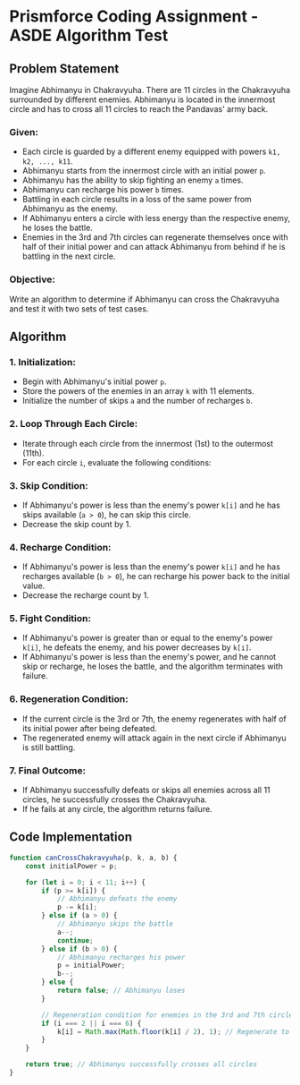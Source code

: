 # Prismforce Coding Assignment - ASDE Algorithm Test

## Problem Statement

Imagine Abhimanyu in Chakravyuha. There are 11 circles in the Chakravyuha surrounded by different enemies. Abhimanyu is located in the innermost circle and has to cross all 11 circles to reach the Pandavas' army back.

### Given:
- Each circle is guarded by a different enemy equipped with powers `k1, k2, ..., k11`.
- Abhimanyu starts from the innermost circle with an initial power `p`.
- Abhimanyu has the ability to skip fighting an enemy `a` times.
- Abhimanyu can recharge his power `b` times.
- Battling in each circle results in a loss of the same power from Abhimanyu as the enemy.
- If Abhimanyu enters a circle with less energy than the respective enemy, he loses the battle.
- Enemies in the 3rd and 7th circles can regenerate themselves once with half of their initial power and can attack Abhimanyu from behind if he is battling in the next circle.

### Objective:
Write an algorithm to determine if Abhimanyu can cross the Chakravyuha and test it with two sets of test cases.

## Algorithm

### 1. Initialization:
- Begin with Abhimanyu's initial power `p`.
- Store the powers of the enemies in an array `k` with 11 elements.
- Initialize the number of skips `a` and the number of recharges `b`.

### 2. Loop Through Each Circle:
- Iterate through each circle from the innermost (1st) to the outermost (11th).
- For each circle `i`, evaluate the following conditions:

### 3. Skip Condition:
- If Abhimanyu's power is less than the enemy's power `k[i]` and he has skips available (`a > 0`), he can skip this circle.
- Decrease the skip count by 1.

### 4. Recharge Condition:
- If Abhimanyu's power is less than the enemy's power `k[i]` and he has recharges available (`b > 0`), he can recharge his power back to the initial value.
- Decrease the recharge count by 1.

### 5. Fight Condition:
- If Abhimanyu's power is greater than or equal to the enemy's power `k[i]`, he defeats the enemy, and his power decreases by `k[i]`.
- If Abhimanyu's power is less than the enemy's power, and he cannot skip or recharge, he loses the battle, and the algorithm terminates with failure.

### 6. Regeneration Condition:
- If the current circle is the 3rd or 7th, the enemy regenerates with half of its initial power after being defeated.
- The regenerated enemy will attack again in the next circle if Abhimanyu is still battling.

### 7. Final Outcome:
- If Abhimanyu successfully defeats or skips all enemies across all 11 circles, he successfully crosses the Chakravyuha.
- If he fails at any circle, the algorithm returns failure.

## Code Implementation

```javascript
function canCrossChakravyuha(p, k, a, b) {
    const initialPower = p;

    for (let i = 0; i < 11; i++) {
        if (p >= k[i]) {
            // Abhimanyu defeats the enemy
            p -= k[i];
        } else if (a > 0) {
            // Abhimanyu skips the battle
            a--;
            continue;
        } else if (b > 0) {
            // Abhimanyu recharges his power
            p = initialPower;
            b--;
        } else {
            return false; // Abhimanyu loses
        }

        // Regeneration condition for enemies in the 3rd and 7th circles
        if (i === 2 || i === 6) {
            k[i] = Math.max(Math.floor(k[i] / 2), 1); // Regenerate to half power (at least 1)
        }
    }

    return true; // Abhimanyu successfully crosses all circles
}



